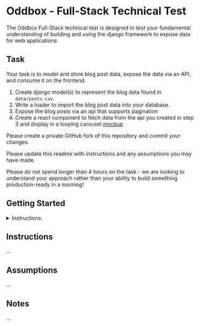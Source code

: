 # Oddbox - Full-Stack Technical Test

The Oddbox Full-Stack technical test is designed to test your fundamental understanding of building and using the django framework to expose data for web applications. 

## Task

Your task is to model and store blog post data, expose the data via an API, and consume it on the frontend.

1. Create django model(s) to represent the blog data found in `data/posts.csv`. 
2. Write a loader to import the blog post data into your database.
3. Expose the blog posts via an api that supports pagination
4. Create a react component to fetch data from the api you created in step 3 and display in a looping carousel [mockup](mockup.png)

Please create a private GitHub fork of this repository and commit your changes. 

Please update this readme with instructions and any assumptions you may have made.

Please do not spend longer than 4 hours on the task - we are looking to understand your approach rather than your ability to build something production-ready in a morning!

## Getting Started

<details>
  <summary>Instructions</summary>

    Some boilerplate has been created to help you get started, including django and django-admin for the backend, and create react app on the frontend. It requires [docker](https://www.docker.com/).

    Feel free to use the boilerplate or to create your own.

    ```
    > docker-compose run backend python manage.py migrate
    ```

    Will create the database `src/backend/db.sqlite3`.

    ```
    > docker-compose run backend python manage.py createsuperuser
    ```

    To create a superuser for django-admin

    ```
    > docker-compose up
    ```

    Frontend:  http://localhost:3000
    Backend:  http://localhost:8000
    Django Admin:  http://localhost:8000/admin

</details>


## Instructions

...


## Assumptions

...

## Notes

...
